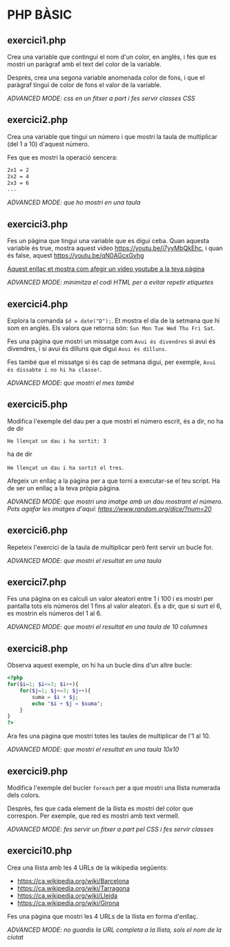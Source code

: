 # PHP BÀSIC

## exercici1.php

Crea una variable que contingui el nom d'un color, en anglès, i fes que es mostri un paràgraf amb el text del color de la variable.

Desprès, crea una segona variable anomenada color de fons, i que el paràgraf tingui de color de fons el valor de la variable.

*ADVANCED MODE: css en un fitxer a part i fes servir classes CSS*

## exercici2.php

Crea una variable que tingui un número i que mostri la taula de multiplicar (del 1 a 10) d'aquest número.

Fes que es mostri la operació sencera:

```txt
2x1 = 2
2x2 = 4
2x3 = 6
...
```

*ADVANCED MODE: que ho mostri en una taula*

## exercici3.php

Fes un pàgina que tingui una variable que es digui ceba. Quan aquesta variable és true, mostra aquest video https://youtu.be/i7yyMbQkEhc, i quan és false, aquest https://youtu.be/qN0AGcxGvhg

[Aquest enllaç et mostra com afegir un video youtube a la teva pàgina](https://como.help/programacion/html/como-insertar-un-video-de-youtube-en-html)

*ADVANCED MODE: minimitza el codi HTML per a evitar repetir etiquetes*

## exercici4.php

Explora la comanda `$d = date("D");`. Et mostra el dia de la setmana que hi som en anglés. Els valors que retorna són: `Sun Mon Tue Wed Thu Fri Sat`.

Fes una pàgina que mostri un missatge com `Avui és divendres` si avui és divendres, i si avui és dilluns que digui `Avui és dilluns`.

Fes també que el missatge si és cap de setmana digui, per exemple, `Avui és dissabte i no hi ha classe!`.

*ADVANCED MODE: que mostri el mes també*

## exercici5.php

Modifica l'exemple del dau per a que mostri el número escrit, és a dir, no ha de dir

`He llençat un dau i ha sortit: 3`

ha de dir

`He llençat un dau i ha sortit el tres`.

Afegeix un enllaç a la pàgina per a que torni a executar-se el teu script. Ha de ser un enllaç a la teva pròpia pàgina.

*ADVANCED MODE: que mostri una imatge amb un dau mostrant el número. Pots agafar les imatges d'aquí: https://www.random.org/dice/?num=20*

## exercici6.php

Repeteix l'exercici de la taula de multiplicar però fent servir un bucle for.

*ADVANCED MODE: que mostri el resultat en una taula*

## exercici7.php

Fes una pàgina on es calculi un valor aleatori entre 1 i 100 i es mostri per pantalla tots els números del 1 fins al valor aleatori. És a dir, que si surt el 6, es mostrin els números del 1 al 6.

*ADVANCED MODE: que mostri el resultat en una taula de 10 columnes*

## exercici8.php

Observa aquest exemple, on hi ha un bucle dins d'un altre bucle:

```php
<?php
for($i=1; $i<=3; $i++){
    for($j=1; $j<=3; $j++){
        suma = $i + $j;
        echo "$i + $j = $suma";
    }
}
?>
```

Ara fes una pàgina que mostri totes les taules de multiplicar de l'1 al 10.

*ADVANCED MODE: que mostri el resultat en una taula 10x10*

## exercici9.php

Modifica l'exemple del bucler `foreach` per a que mostri una llista numerada dels colors.

Desprès, fes que cada element de la llista es mostri del color que correspon. Per exemple, que red es mostri amb text vermell.

*ADVANCED MODE: fes servir un fitxer a part pel CSS i fes servir classes*

## exercici10.php

Crea una llista amb les 4 URLs de la wikipedia següents:

* https://ca.wikipedia.org/wiki/Barcelona
* https://ca.wikipedia.org/wiki/Tarragona
* https://ca.wikipedia.org/wiki/Lleida
* https://ca.wikipedia.org/wiki/Girona

Fes una pàgina que mostri les 4 URLs de la llista en forma d'enllaç.

*ADVANCED MODE: no guardis la URL completa a la llista, sols el nom de la ciutat*
